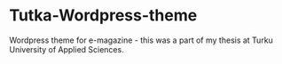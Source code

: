 # Tutka-Wordpress-theme
Wordpress theme for e-magazine - this was a part of my thesis at Turku University of Applied Sciences.
